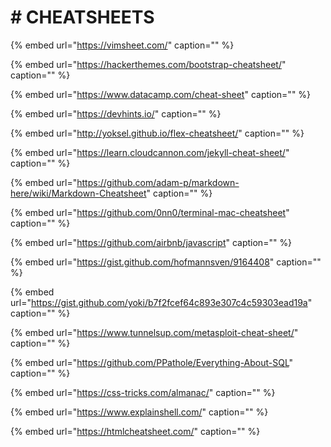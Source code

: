 # \# CHEATSHEETS

{% embed url="https://vimsheet.com/" caption="" %}

{% embed url="https://hackerthemes.com/bootstrap-cheatsheet/" caption="" %}

{% embed url="https://www.datacamp.com/cheat-sheet" caption="" %}

{% embed url="https://devhints.io/" caption="" %}

{% embed url="http://yoksel.github.io/flex-cheatsheet/" caption="" %}

{% embed url="https://learn.cloudcannon.com/jekyll-cheat-sheet/" caption="" %}

{% embed url="https://github.com/adam-p/markdown-here/wiki/Markdown-Cheatsheet" caption="" %}

{% embed url="https://github.com/0nn0/terminal-mac-cheatsheet" caption="" %}

{% embed url="https://github.com/airbnb/javascript" caption="" %}

{% embed url="https://gist.github.com/hofmannsven/9164408" caption="" %}

{% embed url="https://gist.github.com/yoki/b7f2fcef64c893e307c4c59303ead19a" caption="" %}

{% embed url="https://www.tunnelsup.com/metasploit-cheat-sheet/" caption="" %}

{% embed url="https://github.com/PPathole/Everything-About-SQL" caption="" %}

{% embed url="https://css-tricks.com/almanac/" caption="" %}

{% embed url="https://www.explainshell.com/" caption="" %}

{% embed url="https://htmlcheatsheet.com/" caption="" %}
